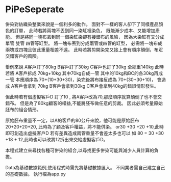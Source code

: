 # PiPeSeperate

併染對紡織染整業來說是一個利多的動作。
面對不一樣的客人卻下了同樣產品顏色的訂單，
此時若將兩塊不丟到同一染缸裡染色，
既能漸少成本、又能增加產能。
但是將同一塊布丟到同一個染缸染卻有接錯布的風險，
因為大染缸有又分成 單管 雙管 四管等缸型。
將一塊布丟到分成兩管或四管的缸型，
必需將一塊布成兩塊或四塊且彼此重量相差不遠。
此時若將剪開染完又接上會有順序顛倒，布疋交錯客戶的風險。

舉例來說 A客戶訂了80kg B客戶訂了30kg C客戶也訂了30kg 全總重140kg
此時若將 A客戶拆成 70kg+10kg 
其中70kg自成一管
其中的10kg和BC的各30kg再成一管
本應順序為 70+(10+30+30)，染完後將布接反成為 70+(30+30+10)，
會造成 A客戶會拿到 70kg B客戶會拿到30kg C客戶會拿到40kg的錯誤情形發生。

但此時若有個虛擬客戶D 訂了10 , 將A客戶改為70,那麼順序就算顛倒了也不會交錯布。
但是為了80kg顧客的權益,不能將胚布做任意的剪裁。
因此必須考量原始胚布的組合情形。

原始胚布重量不一定，以A的客戶的80公斤來說，他可能是原始胚布
20+20+20+20, 此時為了顧及客戶權益，將不能併染。
or30 +30 +20 +10,此時即可創造出虛擬客戶D
若有差異造成兩管重量不會差太多也可以
如 80 = 30 +30 +18 + 12,此時也可以改將12拆出來交給虛擬客戶D。

本程式建立來尋找各種可併染的組合,以尋找更多併染可能與減少人員計算的負擔。

Data為基礎數據範例,使用程式時需先將基礎數據匯入。
不同業者需自己建立自己的基礎數據。
執行檔為app.py
